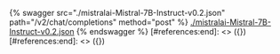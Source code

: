 [#references:start]: <> ({ "template": "openapi" })
[#references:start]: <> ({ "template": "openapi" })
{% swagger src="./mistralai-Mistral-7B-Instruct-v0.2.json" path="/v2/chat/completions" method="post" %}
[./mistralai-Mistral-7B-Instruct-v0.2.json](./mistralai-Mistral-7B-Instruct-v0.2.json)
{% endswagger %}
[#references:end]: <> ({})
[#references:end]: <> ({})
